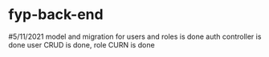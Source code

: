 # fyp-back-end
#5/11/2021
model and migration for users and roles is done
auth controller is done
user CRUD is done, role CURN is done
